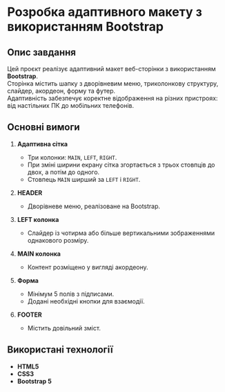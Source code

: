 # Розробка адаптивного макету з використанням Bootstrap

## Опис завдання
Цей проєкт реалізує адаптивний макет веб-сторінки з використанням **Bootstrap**.  
Сторінка містить шапку з дворівневим меню, триколонкову структуру, слайдер, акордеон, форму та футер.  
Адаптивність забезпечує коректне відображення на різних пристроях: від настільних ПК до мобільних телефонів.  

## Основні вимоги
1. **Адаптивна сітка**
   - Три колонки: `MAIN`, `LEFT`, `RIGHT`.
   - При зміні ширини екрану сітка згортається з трьох стовпців до двох, а потім до одного.
   - Стовпець `MAIN` ширший за `LEFT` і `RIGHT`.

2. **HEADER**
   - Дворівневе меню, реалізоване на Bootstrap.

3. **LEFT колонка**
   - Слайдер із чотирма або більше вертикальними зображеннями однакового розміру.

4. **MAIN колонка**
   - Контент розміщено у вигляді акордеону.

5. **Форма**
   - Мінімум 5 полів з підписами.
   - Додані необхідні кнопки для взаємодії.

6. **FOOTER**
   - Містить довільний зміст.

## Використані технології
- **HTML5**
- **CSS3**
- **Bootstrap 5**

